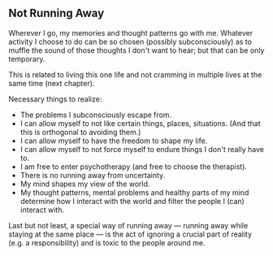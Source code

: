## Not Running Away

Wherever I go, my memories and thought patterns go with me. Whatever activity I choose to do can be so chosen (possibly subconsciously) as to muffle the sound of those thoughts I don't want to hear; but that can be only temporary.

This is related to living this one life and not cramming in multiple lives at the same time (next chapter).

Necessary things to realize:



*   The problems I subconsciously escape from.
*   I can allow myself to not like certain things, places, situations. (And that this is orthogonal to avoiding them.)
*   I can allow myself to have the freedom to shape my life.
*   I can allow myself to not force myself to endure things I don't really have to.
*   I am free to enter psychotherapy (and free to choose the therapist).
*   There is no running away from uncertainty.
*   My mind shapes my view of the world.
*   My thought patterns, mental problems and healthy parts of my mind determine how I interact with the world and filter the people I (can) interact with.

Last but not least, a special way of running away — running away while staying at the same place — is the act of ignoring a crucial part of reality (e.g. a responsibility) and is toxic to the people around me.

